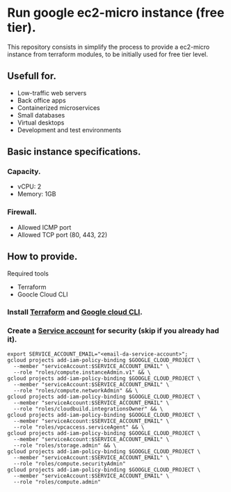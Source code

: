 # Run google ec2-micro instance (free tier).

This repository consists in simplify the process to provide a ec2-micro instance from terraform modules, to be initially used for free tier level.

## Usefull for.
- Low-traffic web servers
- Back office apps
- Containerized microservices
- Small databases
- Virtual desktops
- Development and test environments

## Basic instance specifications.

### Capacity.
- vCPU: 2
- Memory: 1GB

### Firewall.
- Allowed ICMP port
- Allowed TCP port (80, 443, 22)

## How to provide.

Required tools
- Terraform
- Goocle Cloud CLI

### Install [Terraform](https://developer.hashicorp.com/terraform/tutorials/aws-get-started/install-cli) and [Google cloud CLI](https://cloud.google.com/sdk/docs/install-sdk).

### Create a [Service account](https://cloud.google.com/iam/docs/understanding-roles#compute-engine-roles) for security (skip if you already had it).


```
export SERVICE_ACCOUNT_EMAIL="<email-da-service-account>";
gcloud projects add-iam-policy-binding $GOOGLE_CLOUD_PROJECT \
  --member "serviceAccount:$SERVICE_ACCOUNT_EMAIL" \
  --role "roles/compute.instanceAdmin.v1" && \
gcloud projects add-iam-policy-binding $GOOGLE_CLOUD_PROJECT \
  --member "serviceAccount:$SERVICE_ACCOUNT_EMAIL" \
  --role "roles/compute.networkAdmin" && \
gcloud projects add-iam-policy-binding $GOOGLE_CLOUD_PROJECT \
  --member "serviceAccount:$SERVICE_ACCOUNT_EMAIL" \
  --role "roles/cloudbuild.integrationsOwner" && \
gcloud projects add-iam-policy-binding $GOOGLE_CLOUD_PROJECT \
  --member "serviceAccount:$SERVICE_ACCOUNT_EMAIL" \
  --role "roles/vpcaccess.serviceAgent" && \
gcloud projects add-iam-policy-binding $GOOGLE_CLOUD_PROJECT \
  --member "serviceAccount:$SERVICE_ACCOUNT_EMAIL" \
  --role "roles/storage.admin" && \
gcloud projects add-iam-policy-binding $GOOGLE_CLOUD_PROJECT \
  --member "serviceAccount:$SERVICE_ACCOUNT_EMAIL" \
  --role "roles/compute.securityAdmin"
gcloud projects add-iam-policy-binding $GOOGLE_CLOUD_PROJECT \
  --member "serviceAccount:$SERVICE_ACCOUNT_EMAIL" \
  --role "roles/compute.admin"

```